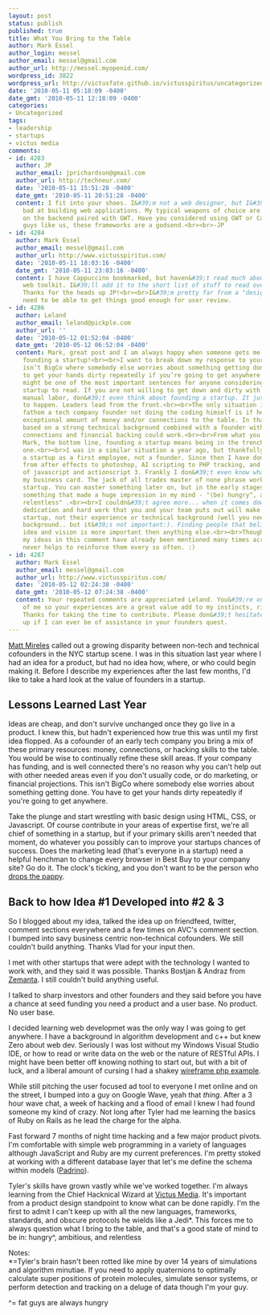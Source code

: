 ```yaml
---
layout: post
status: publish
published: true
title: What You Bring to the Table
author: Mark Essel
author_login: messel
author_email: messel@gmail.com
author_url: http://messel.myopenid.com/
wordpress_id: 3822
wordpress_url: http://victusfate.github.io/victusspiritus/uncategorized/2010/05/11/what-you-bring-to-the-table/
date: '2010-05-11 05:18:09 -0400'
date_gmt: '2010-05-11 12:18:09 -0400'
categories:
- Uncategorized
tags:
- leadership
- startups
- victus media
comments:
- id: 4283
  author: JP
  author_email: jprichardson@gmail.com
  author_url: http://techneur.com/
  date: '2010-05-11 15:51:28 -0400'
  date_gmt: '2010-05-11 20:51:28 -0400'
  content: I fit into your shoes. I&#39;m not a web designer, but I&#39;m not too
    bad at building web applications. My typical weapons of choice are usually Rails
    on the backend paired with GWT. Have you considered using GWT or Cappuccino? For
    guys like us, these frameworks are a godsend.<br><br>-JP
- id: 4284
  author: Mark Essel
  author_email: messel@gmail.com
  author_url: http://www.victusspiritus.com/
  date: '2010-05-11 18:03:16 -0400'
  date_gmt: '2010-05-11 23:03:16 -0400'
  content: I have Cappuccino bookmarked, but haven&#39;t read much about the google
    web toolkit. I&#39;ll add it to the short list of stuff to read over (after Padrino).
    Thanks for the heads up JP!<br><br>I&#39;m pretty far from a "designer" but I
    need to be able to get things good enough for user review.
- id: 4286
  author: Leland
  author_email: leland@pickple.com
  author_url: ''
  date: '2010-05-12 01:52:04 -0400'
  date_gmt: '2010-05-12 06:52:04 -0400'
  content: Mark, great post and I am always happy when someone gets me thinking about
    founding a startup!<br><br>I want to break down my response to your ideas in sections:<br><br>"This
    isn’t BigCo where somebody else worries about something getting done. You have
    to get your hands dirty repeatedly if you’re going to get anywhere. "<br><br>This
    might be one of the most important sentences for anyone considering founding a
    startup to read. If you are not willing to get down and dirty with the code or
    manual labor, don&#39;t even think about founding a startup. It just is NOT going
    to happen. Leaders lead from the front.<br><br>The only situation in which I could
    fathom a tech company founder not doing the coding himself is if he brings an
    exceptional amount of money and/or connections to the table. In that case, a co-founder
    based on a strong technical background combined with a founder with great industry
    connections and financial backing could work.<br><br>From what you were saying
    Mark, the bottom line, founding a startup means being in the trenches from day
    one.<br><br>I was in a similar situation a year ago, but thankfully, I was joining
    a startup as a first employee, not a founder. Since then I have done everything
    from after effects to photoshop, AI scripting to PHP tracking, and even a bit
    of javascript and actionscript 3. Frankly I don&#39;t even know what to put on
    my business card. The jack of all trades master of none phrase works well in a
    startup. You can master something later on, but in the early stages, be a jack.<br><br>And
    something that made a huge impression in my mind - "(be) hungry^, ambitious, and
    relentless" .<br><br>I couldn&#39;t agree more... when it comes down to it, the
    dedication and hard work that you and your team puts out will make or break the
    startup, not their experience or technical background (well you need *some* technical
    background.. but it&#39;s not important:). Finding people that believe in the
    idea and vision is more important then anything else.<br><br>Thought i&#39;m sure
    my ideas in this comment have already been mentioned many times across the web...
    never helps to reinforce them every so often. :)
- id: 4287
  author: Mark Essel
  author_email: messel@gmail.com
  author_url: http://www.victusspiritus.com/
  date: '2010-05-12 02:24:38 -0400'
  date_gmt: '2010-05-12 07:24:38 -0400'
  content: Your repeated comments are appreciated Leland. You&#39;re one startup ahead
    of me so your experiences are a great value add to my instincts, riffs, and discoveries.
    Thanks for taking the time to contribute. Please don&#39;t hesitate to hit me
    up if I can ever be of assistance in your founders quest.
---
```

<p><a HREF="http://www.metamorphblog.com/2010/05/founders-without-hackers.html">Matt Mireles</a> called out a growing disparity between non-tech and technical cofounders in the NYC startup scene. I was in this situation last year where I had an idea for a product, but had no idea how, where, or who could begin making it. Before I describe my experiences after the last few months, I'd like to take a hard look at the value of founders in a startup.</p>
<h2>Lessons Learned Last Year</h2>
<p>Ideas are cheap, and don't survive unchanged once they go live in a product. I knew this, but hadn't experienced how true this was until my first idea flopped. As a cofounder of an early tech company you bring a mix of these primary resources: money, connections, or hacking skills to the table. You would be wise to continually refine these skill areas. If your company has funding, and is well connected there's no reason why you can't help out with other needed areas even if you don't usually code, or do marketing, or financial projections. This isn't BigCo where somebody else worries about something getting done. You have to get your hands dirty repeatedly if you're going to get anywhere. </p>
<p>Take the plunge and start wrestling with basic design using HTML, CSS, or Javascript. Of course contribute in your areas of expertise first, we're all chief of something in a startup, but if your primary skills aren't needed that moment, do whatever you possibly can to improve your startups chances of success. Does the marketing lead (that's everyone in a startup) need a helpful henchman to change every browser in Best Buy to your company site? Go do it. The clock's ticking, and you don't want to be the person who <a HREF="http://www.avc.com/a_vc/2010/05/budgeting-in-a-small-early-stage-company.html#comment-49325088">drops the pappy</a>.</p>
<h2>Back to how Idea #1 Developed into #2 & 3</h2>
<p>So I blogged about my idea, talked the idea up on friendfeed, twitter, comment sections everywhere and a few times on AVC's comment section. I bumped into savy business centric non-technical cofounders. We still couldn't build anything. Thanks Vlad for your input then.</p>
<p>I met with other startups that were adept with the technology I wanted to work with, and they said it was possible. Thanks Bostjan & Andraz from <a href="http://zemanta.com">Zemanta</a>. I still couldn't build anything useful.</p>
<p>I talked to sharp investors and other founders and they said before you have a chance at seed funding you need a product and a user base. No product. No user base. </p>
<p>I decided learning web developmet was the only way I was going to get anywhere. I have a background in algorithm development and c++ but knew Zero about web dev. Seriously I was lost without my Windows Visual Studio IDE, or how to read or write data on the web or the nature of RESTful APIs. I might have been better off knowing nothing to start out, but with a bit of luck, and a liberal amount of cursing I had a shakey <a href="http://victusmedia.com/old_site">wireframe php example</a>. </p>
<p>While still pitching the user focused ad tool to everyone I met online and on the street, I bumped into a guy on Google Wave, yeah that <i>thing</I>. After a 3 hour wave chat, a week of hacking and a flood of email I knew I had found someone my kind of crazy. Not long after Tyler had me learning the basics of Ruby on Rails as he lead the charge for the alpha.</p>
<p>Fast forward 7 months of night time hacking and a few major product pivots. I'm comfortable with simple web programming in a variety of languages although JavaScript and Ruby are my current preferences. I'm pretty stoked at working with a different database layer that let's me define the schema within models (<a href="http://www.padrinorb.com/">Padrino</a>). </p>
<p>Tyler's skills have grown vastly while we've worked together. I'm always learning from the Chief Hacknical Wizard at <a href="http://victusmedia.com">Victus Media</a>. It's important from a product design standpoint to know what can be done rapidly. I'm the first to admit I can't keep up with all the new languages, frameworks, standards, and obscure protocols he wields like a Jedi*.  This forces me to always question what I bring to the table, and that's a good state of mind to be in: hungry^, ambitious, and relentless</p>
<p>Notes:<br />
*=Tyler's brain hasn't been rotted like mine by over 14 years of simulations and algorithm minutiae. If you need to apply quaternions to optimally calculate super positions of protein molecules, simulate sensor systems, or perform detection and tracking on a deluge of data though I'm your guy. </p>
<p>^= fat guys are always hungry </p>

